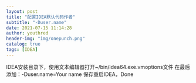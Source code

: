 ```yaml
---
layout: post
title: "配置IDEA默认代码作者"
subtitle: "-Duser.name"
date: 2021-07-15 11:14:28
author: youthred
header-img: "img/onepunch.png"
catalog: true
tags: [IDEA]
---
```


IDEA安装目录下，使用文本编辑器打开~/bin/idea64.exe.vmoptions文件
在最后添加：-Duser.name=Your name
保存重启IDEA，Done

